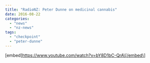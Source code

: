 ```yaml
---
title: "RadioNZ: Peter Dunne on medicinal cannabis"
date: 2016-08-22
categories: 
  - "news"
  - "nz-news"
tags: 
  - "checkpoint"
  - "peter-dunne"
---
```


\[embed\]https://www.youtube.com/watch?v=bY8D1bC-QrA\[/embed\]
